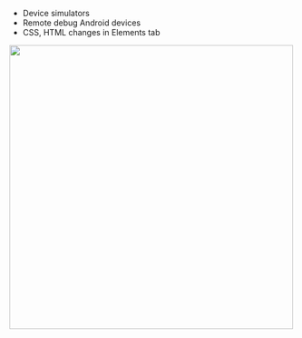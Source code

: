 * Device simulators
* Remote debug Android devices
* CSS, HTML changes in Elements tab

<img width="500" alt="" src="https://habrastorage.org/getpro/habr/upload_files/439/e42/5d0/439e425d06fba049a925ecefd3f96603.png">
